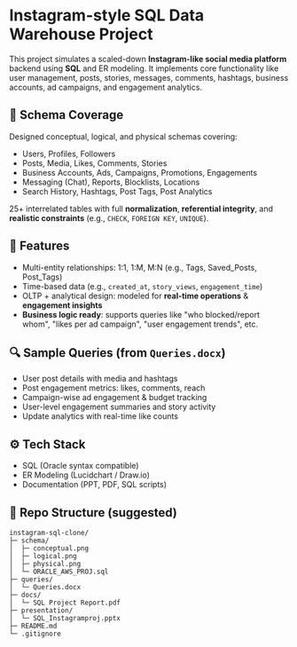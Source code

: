 # Instagram-style SQL Data Warehouse Project

This project simulates a scaled-down **Instagram-like social media platform** backend using **SQL** and ER modeling. It implements core functionality like user management, posts, stories, messages, comments, hashtags, business accounts, ad campaigns, and engagement analytics.

## 📌 Schema Coverage
Designed conceptual, logical, and physical schemas covering:
- Users, Profiles, Followers
- Posts, Media, Likes, Comments, Stories
- Business Accounts, Ads, Campaigns, Promotions, Engagements
- Messaging (Chat), Reports, Blocklists, Locations
- Search History, Hashtags, Post Tags, Post Analytics

25+ interrelated tables with full **normalization**, **referential integrity**, and **realistic constraints** (e.g., `CHECK`, `FOREIGN KEY`, `UNIQUE`).

## 🧠 Features
- Multi-entity relationships: 1:1, 1:M, M:N (e.g., Tags, Saved_Posts, Post_Tags)
- Time-based data (e.g., `created_at`, `story_views`, `engagement_time`)
- OLTP + analytical design: modeled for **real-time operations** & **engagement insights**
- **Business logic ready**: supports queries like "who blocked/report whom", "likes per ad campaign", "user engagement trends", etc.

## 🔍 Sample Queries (from `Queries.docx`)
- User post details with media and hashtags
- Post engagement metrics: likes, comments, reach
- Campaign-wise ad engagement & budget tracking
- User-level engagement summaries and story activity
- Update analytics with real-time like counts

## ⚙️ Tech Stack
- SQL (Oracle syntax compatible)
- ER Modeling (Lucidchart / Draw.io)
- Documentation (PPT, PDF, SQL scripts)

## 📂 Repo Structure (suggested)
```
instagram-sql-clone/
├─ schema/
│  ├─ conceptual.png
│  ├─ logical.png
│  ├─ physical.png
│  └─ ORACLE_AWS_PROJ.sql
├─ queries/
│  └─ Queries.docx
├─ docs/
│  └─ SQL Project Report.pdf
├─ presentation/
│  └─ SQL_Instagramproj.pptx
├─ README.md
└─ .gitignore
```

